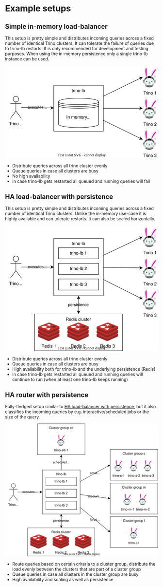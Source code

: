 # Example setups

## Simple in-memory load-balancer

This setup is pretty simple and distributes incoming queries across a fixed number of identical Trino clusters.
It can tolerate the failure of queries due to trino-lb restarts.
It is only recommended for development and testing purposes.
When using the in-memory persistence only a single trino-lb instance can be used.

![Simple in-memory load-balancer](./assets/example-setups/simple-in-memory-load-balancer.drawio.svg)

* Distribute queries across all trino cluster evenly
* Queue queries in case all clusters are busy
* No high availability
* In case trino-lb gets restarted all queued and running queries will fail

## HA load-balancer with persistence

This setup is pretty simple and distributes incoming queries across a fixed number of identical Trino clusters.
Unlike the in-memory use-case it is highly available and can tolerate restarts.
It can also be scaled horizontally.

![HA load-balancer with persistence](./assets/example-setups/ha-load-balancer-with-persistence.drawio.svg)

* Distribute queries across all trino cluster evenly
* Queue queries in case all clusters are busy
* High availability both for trino-lb and the underlying persistence (Redis)
* In case trino-lb gets restarted all queued and running queries will continue to run (when at least one trino-lb keeps running)

## HA router with persistence

Fully-fledged setup similar to [HA load-balancer with persistence](#ha-load-balancer-with-persistence), but it also classifies the incoming queries by e.g. interactive/scheduled jobs or the size of the query.

![HA router with persistence](./assets/example-setups/ha-router-with-persistence.drawio.svg)

* Route queries based on certain criteria to a cluster group, distribute the load evenly between the clusters that are part of a cluster group
* Queue queries in case all clusters in the cluster group are busy
* High availability and scaling as well as persistence
